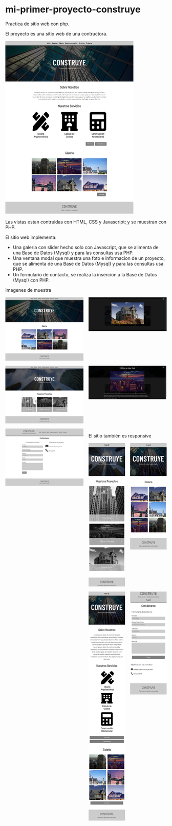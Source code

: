 # mi-primer-proyecto-construye
Practica de sitio web con php.

El proyecto es una sitio web de una contructora.

<img src="https://raw.githubusercontent.com/yaakov04/mi-primer-proyecto-construye/master/imagenes_muestra/image823.png" width="400">

Las vistas estan contruidas con HTML, CSS y Javascript; y se muestran con PHP.

El sitio web implementa:
+ Una galeria con slider hecho solo con Javascript, que se alimenta de una Base de Datos (Mysql) y para las consultas usa PHP.
+ Una ventana modal que muestra una foto e informacion de un proyecto, que se alimenta de una Base de Datos (Mysql) y para las consultas usa PHP. 
+ Un formulario de contacto, se realiza la insercion a la Base de Datos (Mysql) con PHP.

Imagenes de muestra
<div style="
  display:grid;
  grid-template-columns: repeat(2, 1fr);
  gap: 1rem;
  ">
  <img src="https://raw.githubusercontent.com/yaakov04/mi-primer-proyecto-construye/master/imagenes_muestra/image1385.png" width="400">
  <img src="https://raw.githubusercontent.com/yaakov04/mi-primer-proyecto-construye/master/imagenes_muestra/image1947.png" width="400">
  <img src="https://raw.githubusercontent.com/yaakov04/mi-primer-proyecto-construye/master/imagenes_muestra/image2509.png" width="400">
  <img src="https://raw.githubusercontent.com/yaakov04/mi-primer-proyecto-construye/master/imagenes_muestra/image3071.png" width="400">
  <img src="https://raw.githubusercontent.com/yaakov04/mi-primer-proyecto-construye/master/imagenes_muestra/image4195.png" width="400" >
<div>
  
El sitio también es responsive
<div style="
  display:grid;
  grid-template-columns: repeat(2, 1fr);
  gap: 1rem;
  ">
  <img src="https://raw.githubusercontent.com/yaakov04/mi-primer-proyecto-construye/master/imagenes_muestra/image6454.png" width="400">
  <img src="https://raw.githubusercontent.com/yaakov04/mi-primer-proyecto-construye/master/imagenes_muestra/image7016.png" width="400">
  <img src="https://raw.githubusercontent.com/yaakov04/mi-primer-proyecto-construye/master/imagenes_muestra/image8140.png" width="400">
  <img src="https://raw.githubusercontent.com/yaakov04/mi-primer-proyecto-construye/master/imagenes_muestra/image5892.png" width="400">
<div>
